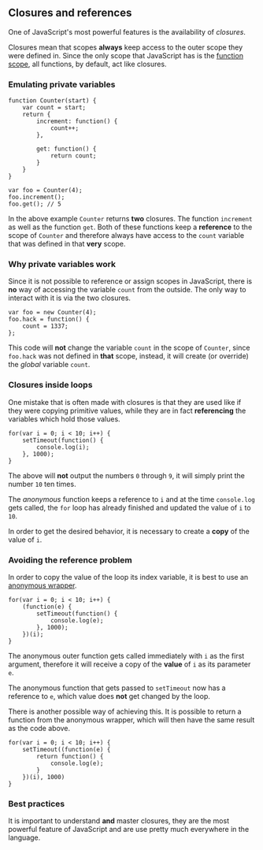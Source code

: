 ## Closures and references

One of JavaScript's most powerful features is the availability of *closures*.

Closures mean that scopes **always** keep access to the outer scope they were
defined in. Since the only scope that JavaScript has is the 
[function scope](#scopes), all functions, by default, act like closures.

### Emulating private variables

    function Counter(start) {
        var count = start;
        return {
            increment: function() {
                count++;
            },

            get: function() {
                return count;
            }
        }
    }

    var foo = Counter(4);
    foo.increment();
    foo.get(); // 5

In the above example `Counter` returns **two** closures. The function `increment`
as well as the function `get`. Both of these functions keep a **reference** to 
the scope of `Counter` and therefore always have access to the `count` variable 
that was defined in that **very** scope.

### Why private variables work

Since it is not possible to reference or assign scopes in JavaScript, there is 
**no** way of accessing the variable `count` from the outside. The only way to 
interact with it is via the two closures.

    var foo = new Counter(4);
    foo.hack = function() {
        count = 1337;
    };

This code will **not** change the variable `count` in the scope of `Counter`, 
since `foo.hack` was not defined in **that** scope, instead, it will create 
(or override) the *global* variable `count`.

### Closures inside loops

One mistake that is often made with closures is that they are used like if they
were copying primitive values, while they are in fact **referencing** the
variables which hold those values.

    for(var i = 0; i < 10; i++) {
        setTimeout(function() {
            console.log(i);  
        }, 1000);
    }

The above will **not** output the numbers `0` through `9`, it will simply print
the number `10` ten times.

The *anonymous* function keeps a reference to `i` and at the time `console.log`
gets called, the `for` loop has already finished and updated the value of `i` to 
`10`.

In order to get the desired behavior, it is necessary to create a **copy** of 
the value of `i`.

### Avoiding the reference problem

In order to copy the value of the loop its index variable, it is best to use an 
[anonymous wrapper](#scopes).

    for(var i = 0; i < 10; i++) {
        (function(e) {
            setTimeout(function() {
                console.log(e);  
            }, 1000);
        })(i);
    }

The anonymous outer function gets called immediately with `i` as the first 
argument, therefore it will receive a copy of the **value** of `i` as its 
parameter `e`.

The anonymous function that gets passed to `setTimeout` now has a reference to 
`e`, which value does **not** get changed by the loop.

There is another possible way of achieving this. It is possible to return a 
function from the anonymous wrapper, which will then have the same result as the
code above.

    for(var i = 0; i < 10; i++) {
        setTimeout((function(e) {
            return function() {
                console.log(e);
            }
        })(i), 1000)
    }

### Best practices

It is important to understand **and** master closures, they are the most powerful
feature of JavaScript and are use pretty much everywhere in the language.

